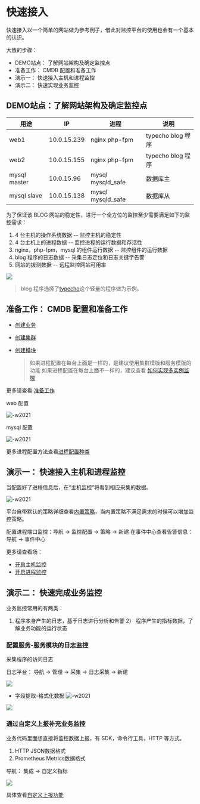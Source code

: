 # 快速接入

快速接入以一个简单的网站做为参考例子，借此对监控平台的使用也会有一个基本的认识。

大致的步骤：

* DEMO站点： 了解网站架构及确定监控点
* 准备工作： CMDB 配置和准备工作
* 演示一： 快速接入主机和进程监控
* 演示二： 快速实现业务监控

## DEMO站点：了解网站架构及确定监控点


| 用途         | IP          | 进程              | 说明              |
| ------------ | ----------- | ----------------- | ----------------- |
| web1         | 10.0.15.239 | nginx php-fpm     | typecho blog 程序 |
| web2         | 10.0.15.155 | nginx php-fpm     | typecho blog 程序 |
| mysql master | 10.0.15.96  | mysql mysqld_safe | 数据库主          |
| mysql slave  | 10.0.15.138 | mysql mysqld_safe | 数据库从          |

为了保证该 BLOG 网站的稳定性，进行一个全方位的监控至少需要满足如下的监控需求：

1. 4 台主机的操作系统数据 -- 监控主机的稳定性
2. 4 台主机上的进程数据 -- 监控进程的运行数据和存活性
3. nginx，php-fpm，mysql 的组件运行数据 -- 监控组件的运行数据
4. blog 程序的日志数据  -- 采集日志定位和日志关键字告警
5. 网站的拨测数据 -- 远程监控网站可用率

![](media/16612231184058.jpg)


> blog 程序选择了[typecho](http://typecho.org/)这个轻量的程序做为示例。

## 准备工作： CMDB 配置和准备工作

* [创建业务](../../../../CMDB/3.10/UserGuide/Feature/BusinessManagement.md)
* [创建集群](../../../../CMDB/3.10/UserGuide/Feature/SetTemp.md)
* [创建模块](../../../../CMDB/3.10/UserGuide/Feature/Model.md)

    > 如果进程配置在每台上面是一样的，是建议使用集群模版和服务模版的功能
    > 如果进程配置在每台上面不一样的，建议查看 [如何实现多实例监控](../ProductFeatures/integrations-metrics/multi_instance_monitor.md)

更多请查看 [准备工作](./prepare.md)

web 配置

![-w2021](media/15809126500018.jpg)

mysql 配置

![-w2021](media/15809126100566.jpg)

更多进程配置方法查看[进程配置种类](../scene-process/process_cases.md)

## 演示一： 快速接入主机和进程监控

当配置好了进程信息后，在“主机监控”将看到相应采集的数据。

![-w2021](media/15809625239667.jpg)

平台自带默认的策略详细查看[内置策略](../ProductFeatures/scene-host/builtin_host_rules.md)，当内置策略不满足需求的时候可以增加监控策略。

配置进程端口监控：导航  →  监控配置  →  策略  →  新建
在事件中心查看告警信息：导航  →  事件中心

更多请查看场：

* [开启主机监控](../ProductFeatures/scene-host/host_monitor.md)
* [开启进程监控](../ProductFeatures/scene-process/process_monitor_overview.md)

## 演示二： 快速完成业务监控

业务监控常用的有两类：

1) 程序本身产生的日志，基于日志进行分析和告警
2） 程序产生的指标数据，了解业务功能的运行状态


### 配置服务-服务模块的日志监控

采集程序的访问日志

日志平台： 导航  →  管理  →  采集  →  日志采集  →  新建

![](media/16612234455062.jpg)

- 字段提取-格式化数据
![-w2021](media/15809846202210.jpg)


![](media/16612235798197.jpg)


###  通过自定义上报补充业务监控

业务代码里面想直接将监控数据上报，有 SDK，命令行工具，HTTP 等方式。

1. HTTP JSON数据格式
2. Prometheus Metrics数据格式

导航： 集成 → 自定义指标 

![](media/16612236871158.jpg)


具体查看[自定义上报功能](../ProductFeatures/integrations-metrics/custom_metrics_http.md)



